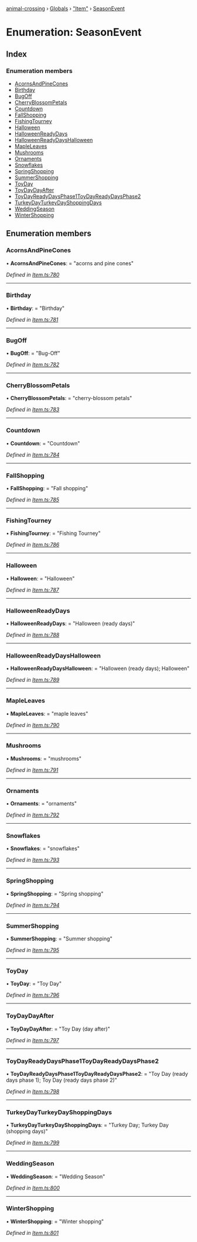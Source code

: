 [animal-crossing](../README.md) › [Globals](../globals.md) › ["Item"](../modules/_item_.md) › [SeasonEvent](_item_.seasonevent.md)

# Enumeration: SeasonEvent

## Index

### Enumeration members

* [AcornsAndPineCones](_item_.seasonevent.md#acornsandpinecones)
* [Birthday](_item_.seasonevent.md#birthday)
* [BugOff](_item_.seasonevent.md#bugoff)
* [CherryBlossomPetals](_item_.seasonevent.md#cherryblossompetals)
* [Countdown](_item_.seasonevent.md#countdown)
* [FallShopping](_item_.seasonevent.md#fallshopping)
* [FishingTourney](_item_.seasonevent.md#fishingtourney)
* [Halloween](_item_.seasonevent.md#halloween)
* [HalloweenReadyDays](_item_.seasonevent.md#halloweenreadydays)
* [HalloweenReadyDaysHalloween](_item_.seasonevent.md#halloweenreadydayshalloween)
* [MapleLeaves](_item_.seasonevent.md#mapleleaves)
* [Mushrooms](_item_.seasonevent.md#mushrooms)
* [Ornaments](_item_.seasonevent.md#ornaments)
* [Snowflakes](_item_.seasonevent.md#snowflakes)
* [SpringShopping](_item_.seasonevent.md#springshopping)
* [SummerShopping](_item_.seasonevent.md#summershopping)
* [ToyDay](_item_.seasonevent.md#toyday)
* [ToyDayDayAfter](_item_.seasonevent.md#toydaydayafter)
* [ToyDayReadyDaysPhase1ToyDayReadyDaysPhase2](_item_.seasonevent.md#toydayreadydaysphase1toydayreadydaysphase2)
* [TurkeyDayTurkeyDayShoppingDays](_item_.seasonevent.md#turkeydayturkeydayshoppingdays)
* [WeddingSeason](_item_.seasonevent.md#weddingseason)
* [WinterShopping](_item_.seasonevent.md#wintershopping)

## Enumeration members

###  AcornsAndPineCones

• **AcornsAndPineCones**: = "acorns and pine cones"

*Defined in [Item.ts:780](https://github.com/Norviah/animal-crossing/blob/f22c64d/module/types/Item.ts#L780)*

___

###  Birthday

• **Birthday**: = "Birthday"

*Defined in [Item.ts:781](https://github.com/Norviah/animal-crossing/blob/f22c64d/module/types/Item.ts#L781)*

___

###  BugOff

• **BugOff**: = "Bug-Off"

*Defined in [Item.ts:782](https://github.com/Norviah/animal-crossing/blob/f22c64d/module/types/Item.ts#L782)*

___

###  CherryBlossomPetals

• **CherryBlossomPetals**: = "cherry-blossom petals"

*Defined in [Item.ts:783](https://github.com/Norviah/animal-crossing/blob/f22c64d/module/types/Item.ts#L783)*

___

###  Countdown

• **Countdown**: = "Countdown"

*Defined in [Item.ts:784](https://github.com/Norviah/animal-crossing/blob/f22c64d/module/types/Item.ts#L784)*

___

###  FallShopping

• **FallShopping**: = "Fall shopping"

*Defined in [Item.ts:785](https://github.com/Norviah/animal-crossing/blob/f22c64d/module/types/Item.ts#L785)*

___

###  FishingTourney

• **FishingTourney**: = "Fishing Tourney"

*Defined in [Item.ts:786](https://github.com/Norviah/animal-crossing/blob/f22c64d/module/types/Item.ts#L786)*

___

###  Halloween

• **Halloween**: = "Halloween"

*Defined in [Item.ts:787](https://github.com/Norviah/animal-crossing/blob/f22c64d/module/types/Item.ts#L787)*

___

###  HalloweenReadyDays

• **HalloweenReadyDays**: = "Halloween (ready days)"

*Defined in [Item.ts:788](https://github.com/Norviah/animal-crossing/blob/f22c64d/module/types/Item.ts#L788)*

___

###  HalloweenReadyDaysHalloween

• **HalloweenReadyDaysHalloween**: = "Halloween (ready days); Halloween"

*Defined in [Item.ts:789](https://github.com/Norviah/animal-crossing/blob/f22c64d/module/types/Item.ts#L789)*

___

###  MapleLeaves

• **MapleLeaves**: = "maple leaves"

*Defined in [Item.ts:790](https://github.com/Norviah/animal-crossing/blob/f22c64d/module/types/Item.ts#L790)*

___

###  Mushrooms

• **Mushrooms**: = "mushrooms"

*Defined in [Item.ts:791](https://github.com/Norviah/animal-crossing/blob/f22c64d/module/types/Item.ts#L791)*

___

###  Ornaments

• **Ornaments**: = "ornaments"

*Defined in [Item.ts:792](https://github.com/Norviah/animal-crossing/blob/f22c64d/module/types/Item.ts#L792)*

___

###  Snowflakes

• **Snowflakes**: = "snowflakes"

*Defined in [Item.ts:793](https://github.com/Norviah/animal-crossing/blob/f22c64d/module/types/Item.ts#L793)*

___

###  SpringShopping

• **SpringShopping**: = "Spring shopping"

*Defined in [Item.ts:794](https://github.com/Norviah/animal-crossing/blob/f22c64d/module/types/Item.ts#L794)*

___

###  SummerShopping

• **SummerShopping**: = "Summer shopping"

*Defined in [Item.ts:795](https://github.com/Norviah/animal-crossing/blob/f22c64d/module/types/Item.ts#L795)*

___

###  ToyDay

• **ToyDay**: = "Toy Day"

*Defined in [Item.ts:796](https://github.com/Norviah/animal-crossing/blob/f22c64d/module/types/Item.ts#L796)*

___

###  ToyDayDayAfter

• **ToyDayDayAfter**: = "Toy Day (day after)"

*Defined in [Item.ts:797](https://github.com/Norviah/animal-crossing/blob/f22c64d/module/types/Item.ts#L797)*

___

###  ToyDayReadyDaysPhase1ToyDayReadyDaysPhase2

• **ToyDayReadyDaysPhase1ToyDayReadyDaysPhase2**: = "Toy Day (ready days phase 1); Toy Day (ready days phase 2)"

*Defined in [Item.ts:798](https://github.com/Norviah/animal-crossing/blob/f22c64d/module/types/Item.ts#L798)*

___

###  TurkeyDayTurkeyDayShoppingDays

• **TurkeyDayTurkeyDayShoppingDays**: = "Turkey Day; Turkey Day (shopping days)"

*Defined in [Item.ts:799](https://github.com/Norviah/animal-crossing/blob/f22c64d/module/types/Item.ts#L799)*

___

###  WeddingSeason

• **WeddingSeason**: = "Wedding Season"

*Defined in [Item.ts:800](https://github.com/Norviah/animal-crossing/blob/f22c64d/module/types/Item.ts#L800)*

___

###  WinterShopping

• **WinterShopping**: = "Winter shopping"

*Defined in [Item.ts:801](https://github.com/Norviah/animal-crossing/blob/f22c64d/module/types/Item.ts#L801)*
